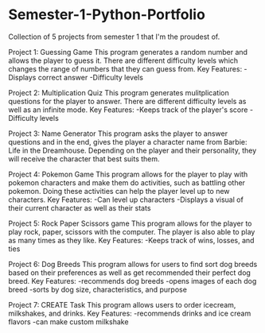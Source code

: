 # Semester-1-Python-Portfolio
Collection of 5 projects from semester 1 that I'm the proudest of. 

Project 1: Guessing Game
This program generates a random number and allows the player to guess it. There are different difficulty levels which changes the range of numbers that they can guess from. 
Key Features:
-Displays correct answer
-Difficulty levels

Project 2: Multiplication Quiz
This program generates mulitplication questions for the player to answer. There are different difficulty levels as well as an infinite mode. 
Key Features:
-Keeps track of the player's score
-Difficulty levels

Project 3: Name Generator
This program asks the player to answer questions and in the end, gives the player a character name from Barbie: Life in the Dreamhouse. Depending on the player and their personality, they will receive the character that best suits them. 

Project 4: Pokemon Game
This program allows for the player to play with pokemon characters and make them do activities, such as battling other pokemon. Doing these activities can help the player level up to new characters. 
Key Features:
-Can level up characters
-Displays a visual of their current character as well as their stats

Project 5: Rock Paper Scissors game
This program allows for the player to play rock, paper, scissors with the computer. The player is also able to play as many times as they like. 
Key Features:
-Keeps track of wins, losses, and ties

Project 6: Dog Breeds
This program allows for users to find sort dog breeds based on their preferences as well as get recommended their perfect dog breed.
Key Features: 
-recommends dog breeds
-opens images of each dog breed
-sorts by dog size, characteristics, and purpose

Project 7: CREATE Task
This program allows users to order icecream, milkshakes, and drinks. 
Key Features:
-recommends drinks and ice cream flavors
-can make custom milkshake
